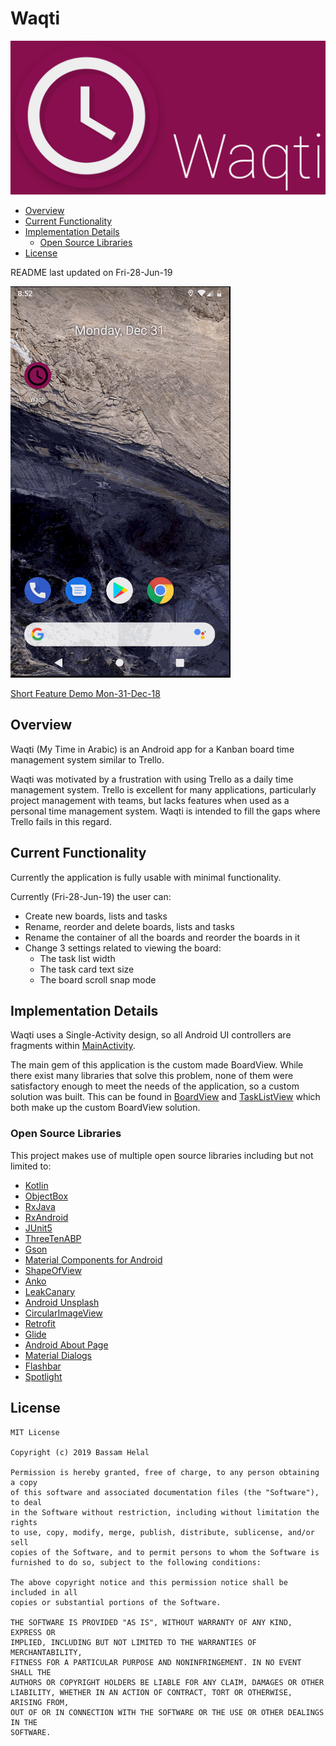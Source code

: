 # Waqti

![Waqti icon](pictures/Waqti-Feature-Graphic.png)

* [Overview](#overview)
* [Current Functionality](#current-functionality)
* [Implementation Details](#implementation-details)
    * [Open Source Libraries](#open-source-libraries)
* [License](#license)

README last updated on Fri-28-Jun-19

![Waqti Demo Mon-31-Dec-18](WaqtiDemo-31-Dec-18.gif)

[Short Feature Demo Mon-31-Dec-18](https://www.youtube.com/watch?v=M1I4selR5lw)

## Overview

Waqti (My Time in Arabic) is an Android app for a Kanban board time management system 
similar to Trello.

Waqti was motivated by a frustration with using Trello as a daily time management system. Trello 
is excellent for many applications, particularly project management with teams, but lacks 
features when used as a personal time management system. Waqti is intended to fill the gaps where Trello 
fails in this regard.

## Current Functionality

Currently the application is fully usable with minimal functionality.

Currently (Fri-28-Jun-19) the user can: 

* Create new boards, lists and tasks
* Rename, reorder and delete boards, lists and tasks
* Rename the container of all the boards and reorder the boards in it
* Change 3 settings related to viewing the board:
    * The task list width
    * The task card text size
    * The board scroll snap mode

## Implementation Details

Waqti uses a Single-Activity design, so all Android UI controllers are fragments within 
[MainActivity](https://github.com/basshelal/Waqti/blob/master/app/src/main/java/uk/whitecrescent/waqti/frontend/MainActivity.kt).

The main gem of this application is the custom made BoardView. While there exist many libraries 
that solve this problem, none of them were satisfactory enough to meet the needs of the 
application, so a custom solution was built. This can be found in 
[BoardView](https://github.com/basshelal/Waqti/blob/master/app/src/main/java/uk/whitecrescent/waqti/frontend/customview/recyclerviews/BoardView.kt)
and [TaskListView](https://github.com/basshelal/Waqti/blob/master/app/src/main/java/uk/whitecrescent/waqti/frontend/customview/recyclerviews/TaskListView.kt)
which both make up the custom BoardView solution.

### Open Source Libraries

This project makes use of multiple open source libraries including but not limited to:

* [Kotlin](https://github.com/JetBrains/kotlin)
* [ObjectBox](https://github.com/objectbox/objectbox-java)
* [RxJava](https://github.com/ReactiveX/RxJava) 
* [RxAndroid](https://github.com/ReactiveX/RxAndroid) 
* [JUnit5](https://github.com/junit-team/junit5) 
* [ThreeTenABP](https://github.com/JakeWharton/ThreeTenABP) 
* [Gson](https://github.com/google/gson) 
* [Material Components for Android](https://github.com/material-components/material-components-android)
* [ShapeOfView](https://github.com/florent37/ShapeOfView)
* [Anko](https://github.com/Kotlin/anko)
* [LeakCanary](https://github.com/square/leakcanary) 
* [Android Unsplash](https://github.com/KeenenCharles/AndroidUnplash) 
* [CircularImageView](https://github.com/lopspower/CircularImageView) 
* [Retrofit](https://github.com/square/retrofit) 
* [Glide](https://github.com/bumptech/glide) 
* [Android About Page](https://github.com/medyo/android-about-page) 
* [Material Dialogs](https://github.com/afollestad/material-dialogs) 
* [Flashbar](https://github.com/aritraroy/Flashbar) 
* [Spotlight](https://github.com/TakuSemba/Spotlight) 

## License

```
MIT License

Copyright (c) 2019 Bassam Helal

Permission is hereby granted, free of charge, to any person obtaining a copy
of this software and associated documentation files (the "Software"), to deal
in the Software without restriction, including without limitation the rights
to use, copy, modify, merge, publish, distribute, sublicense, and/or sell
copies of the Software, and to permit persons to whom the Software is
furnished to do so, subject to the following conditions:

The above copyright notice and this permission notice shall be included in all
copies or substantial portions of the Software.

THE SOFTWARE IS PROVIDED "AS IS", WITHOUT WARRANTY OF ANY KIND, EXPRESS OR
IMPLIED, INCLUDING BUT NOT LIMITED TO THE WARRANTIES OF MERCHANTABILITY,
FITNESS FOR A PARTICULAR PURPOSE AND NONINFRINGEMENT. IN NO EVENT SHALL THE
AUTHORS OR COPYRIGHT HOLDERS BE LIABLE FOR ANY CLAIM, DAMAGES OR OTHER
LIABILITY, WHETHER IN AN ACTION OF CONTRACT, TORT OR OTHERWISE, ARISING FROM,
OUT OF OR IN CONNECTION WITH THE SOFTWARE OR THE USE OR OTHER DEALINGS IN THE
SOFTWARE.
```